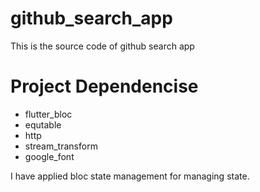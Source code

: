 # github_search_app
This is the source code of github search app

# Project Dependencise
- flutter_bloc
- equtable
- http
- stream_transform
- google_font

I have applied bloc state management for managing state.

